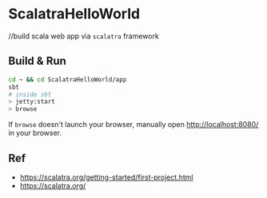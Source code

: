 # ScalatraHelloWorld
//build scala web app via `scalatra` framework


## Build & Run ##

```bash
cd ~ && cd ScalatraHelloWorld/app
sbt 
# inside sbt
> jetty:start
> browse
```
If `browse` doesn't launch your browser, manually open [http://localhost:8080/](http://localhost:8080/) in your browser.

## Ref ## 
- https://scalatra.org/getting-started/first-project.html
- https://scalatra.org/